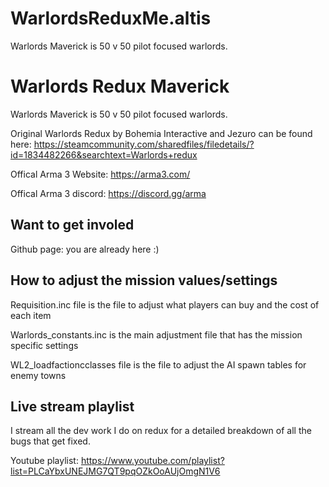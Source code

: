 # WarlordsReduxMe.altis
Warlords Maverick is 50 v 50 pilot focused warlords.

 # Warlords Redux Maverick 
Warlords Maverick is 50 v 50 pilot focused warlords. 

Original Warlords Redux by Bohemia Interactive and Jezuro can be found here:
https://steamcommunity.com/sharedfiles/filedetails/?id=1834482266&searchtext=Warlords+redux

Offical Arma 3 Website: https://arma3.com/

Offical Arma 3 discord:  https://discord.gg/arma


## Want to get involed  

Github page: you are already here :)

## How to adjust the mission values/settings

Requisition.inc file is the file to adjust what players can buy and the cost of each item

Warlords_constants.inc is the main adjustment file that has the mission specific settings 

WL2_loadfactioncclasses file is the file to adjust the AI spawn tables for enemy towns

## Live stream playlist 

I stream all the dev work I do on redux for a detailed breakdown of all the bugs that get fixed. 

Youtube playlist: https://www.youtube.com/playlist?list=PLCaYbxUNEJMG7QT9pqOZkOoAUjOmgN1V6

